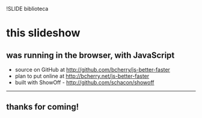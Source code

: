 !SLIDE biblioteca

# this slideshow

## was running in the browser, with JavaScript

* source on GitHub at <http://github.com/bcherry/js-better-faster>
* plan to put online at <http://bcherry.net/js-better-faster>
* built with ShowOff - <http://github.com/schacon/showoff>

---

## thanks for coming!